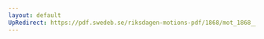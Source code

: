 ```yaml
---
layout: default
UpRedirect: https://pdf.swedeb.se/riksdagen-motions-pdf/1868/mot_1868__fk__00057/mot_1868__fk__00057_007.pdf
---
```

